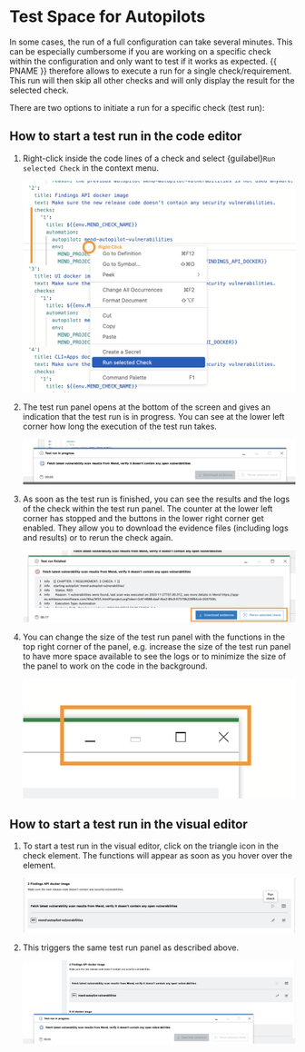 # Test Space for Autopilots

In some cases, the run of a full configuration can take several minutes. This can be especially cumbersome if you are working on a specific check within the configuration and only want to test if it works as expected.
{{ PNAME }} therefore allows to execute a run for a single check/requirement. This run will then skip all other checks and will only display the result for the selected check.

There are two options to initiate a run for a specific check (test run):

## How to start a test run in the code editor

1. Right-click inside the code lines of a check and select {guilabel}`Run selected Check` in the context menu.

   ![open context menu and select run selected check.](./resources/image-1.png)

2. The test run panel opens at the bottom of the screen and gives an indication that the test run is in progress. You can see at the lower left corner how long the execution of the test run takes.

   ![window of a started test run.](./resources/image-2.png)

3. As soon as the test run is finished, you can see the results and the logs of the check within the test run panel. The counter at the lower left corner has stopped and the buttons in the lower right corner get enabled. They allow you to download the evidence files (including logs and results) or to rerun the check again.

   ![action button to download evidences and rerun the selected check.](./resources/image-7.png)

4. You can change the size of the test run panel with the functions in the top right corner of the panel, e.g. increase the size of the test run panel to have more space available to see the logs or to minimize the size of the panel to work on the code in the background.

   ![window action buttons.](./resources/image-4.png)

## How to start a test run in the visual editor

1. To start a test run in the visual editor, click on the triangle icon in the check element. The functions will appear as soon as you hover over the element.

   ![run selected check from the visual editor.](./resources/image-5.png)

2. This triggers the same test run panel as described above.

   ![window of a started test run.](./resources/image-6.png)
